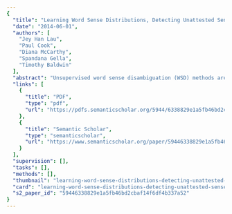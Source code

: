 ```yaml
---
{
  "title": "Learning Word Sense Distributions, Detecting Unattested Senses and Identifying Novel Senses Using Topic Models",
  "date": "2014-06-01",
  "authors": [
    "Jey Han Lau",
    "Paul Cook",
    "Diana McCarthy",
    "Spandana Gella",
    "Timothy Baldwin"
  ],
  "abstract": "Unsupervised word sense disambiguation (WSD) methods are an attractive approach to all-words WSD due to their non-reliance on expensive annotated data. Unsupervised estimates of sense frequency have been shown to be very useful for WSD due to the skewed nature of word sense distributions. This paper presents a fully unsupervised topic modelling-based approach to sense frequency estimation, which is highly portable to different corpora and sense inventories, in being applicable to any part of speech, and not requiring a hierarchical sense inventory, parsing or parallel text. We demonstrate the effectiveness of the method over the tasks of predominant sense learning and sense distribution acquisition, and also the novel tasks of detecting senses which aren’t attested in the corpus, and identifying novel senses in the corpus which aren’t captured in the sense inventory.",
  "links": [
    {
      "title": "PDF",
      "type": "pdf",
      "url": "https://pdfs.semanticscholar.org/5944/6338829e1a5fb46bd2cbaf14f6df4b337a52.pdf"
    },
    {
      "title": "Semantic Scholar",
      "type": "semanticscholar",
      "url": "https://www.semanticscholar.org/paper/59446338829e1a5fb46bd2cbaf14f6df4b337a52"
    }
  ],
  "supervision": [],
  "tasks": [],
  "methods": [],
  "thumbnail": "learning-word-sense-distributions-detecting-unattested-senses-and-identifying-novel-senses-using-topic-models-thumb.jpg",
  "card": "learning-word-sense-distributions-detecting-unattested-senses-and-identifying-novel-senses-using-topic-models-card.jpg",
  "s2_paper_id": "59446338829e1a5fb46bd2cbaf14f6df4b337a52"
}
---
```


